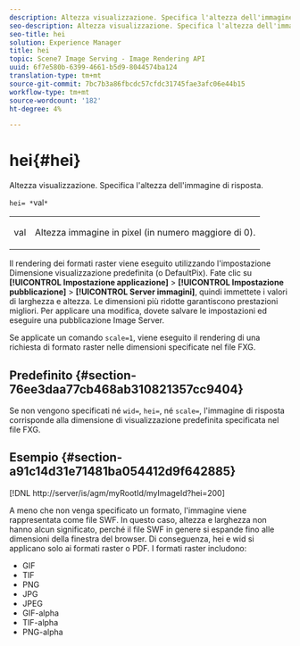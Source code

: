 ```yaml
---
description: Altezza visualizzazione. Specifica l'altezza dell'immagine di risposta.
seo-description: Altezza visualizzazione. Specifica l'altezza dell'immagine di risposta.
seo-title: hei
solution: Experience Manager
title: hei
topic: Scene7 Image Serving - Image Rendering API
uuid: 6f7e580b-6399-4661-b5d9-8044574ba124
translation-type: tm+mt
source-git-commit: 7bc7b3a86fbcdc57cfdc31745fae3afc06e44b15
workflow-type: tm+mt
source-wordcount: '182'
ht-degree: 4%

---
```



# hei{#hei}

Altezza visualizzazione. Specifica l&#39;altezza dell&#39;immagine di risposta.

`hei= *`val`*`

<table id="simpletable_627E67D201744588815325F3C55F76A5"> 
 <tr class="strow"> 
  <td class="stentry"> <p><span class="codeph"> <span class="varname"> val</span></span> </p> </td> 
  <td class="stentry"> <p>Altezza immagine in pixel (in numero maggiore di 0). </p></td> 
 </tr> 
</table>

Il rendering dei formati raster viene eseguito utilizzando l&#39;impostazione Dimensione visualizzazione predefinita (o DefaultPix). Fate clic su **[!UICONTROL Impostazione applicazione]** > **[!UICONTROL Impostazione pubblicazione]** > **[!UICONTROL Server immagini]**, quindi immettete i valori di larghezza e altezza. Le dimensioni più ridotte garantiscono prestazioni migliori. Per applicare una modifica, dovete salvare le impostazioni ed eseguire una pubblicazione Image Server.

Se applicate un comando `scale=1`, viene eseguito il rendering di una richiesta di formato raster nelle dimensioni specificate nel file FXG.

## Predefinito {#section-76ee3daa77cb468ab310821357cc9404}

Se non vengono specificati né `wid=`, `hei=`, né `scale=`, l&#39;immagine di risposta corrisponde alla dimensione di visualizzazione predefinita specificata nel file FXG.

## Esempio {#section-a91c14d31e71481ba054412d9f642885}

[!DNL http://server/is/agm/myRootId/myImageId?hei=200]

A meno che non venga specificato un formato, l&#39;immagine viene rappresentata come file SWF. In questo caso, altezza e larghezza non hanno alcun significato, perché il file SWF in genere si espande fino alle dimensioni della finestra del browser. Di conseguenza, hei e wid si applicano solo ai formati raster o PDF. I formati raster includono:

* GIF
* TIF
* PNG
* JPG
* JPEG
* GIF-alpha
* TIF-alpha
* PNG-alpha

